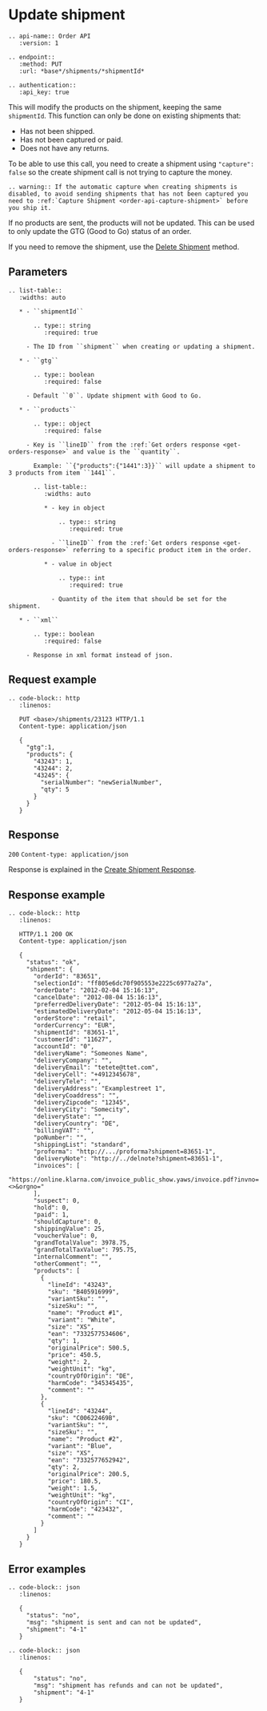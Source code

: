# Update shipment

```eval_rst
.. api-name:: Order API
   :version: 1

.. endpoint::
   :method: PUT
   :url: *base*/shipments/*shipmentId*

.. authentication::
   :api_key: true
```

This will modify the products on the shipment, keeping the same `shipmentId`. This function can only be done on existing shipments that:

* Has not been shipped.
* Has not been captured or paid.
* Does not have any returns.

To be able to use this call, you need to create a shipment using `"capture": false` so the create shipment call is not trying to capture the money.

```eval_rst
.. warning:: If the automatic capture when creating shipments is disabled, to avoid sending shipments that has not been captured you need to :ref:`Capture Shipment <order-api-capture-shipment>` before you ship it.
```

If no products are sent, the products will not be updated. This can be used to only update the GTG (Good to Go) status of an order.

If you need to remove the shipment, use the [Delete Shipment](delete-shipment) method.

## Parameters

```eval_rst
.. list-table::
   :widths: auto

   * - ``shipmentId``

       .. type:: string
          :required: true

     - The ID from ``shipment`` when creating or updating a shipment.
     
   * - ``gtg``

       .. type:: boolean
          :required: false

     - Default ``0``. Update shipment with Good to Go.

   * - ``products``

       .. type:: object
          :required: false

     - Key is ``lineID`` from the :ref:`Get orders response <get-orders-response>` and value is the ``quantity``.

       Example: ``{"products":{"1441":3}}`` will update a shipment to 3 products from item ``1441``.

       .. list-table::
          :widths: auto

          * - key in object

              .. type:: string
                 :required: true

            - ``lineID`` from the :ref:`Get orders response <get-orders-response>` referring to a specific product item in the order.

          * - value in object

              .. type:: int
                 :required: true

            - Quantity of the item that should be set for the shipment.

   * - ``xml``

       .. type:: boolean
          :required: false

     - Response in xml format instead of json.
```

## Request example

```eval_rst
.. code-block:: http
   :linenos:

   PUT <base>/shipments/23123 HTTP/1.1
   Content-type: application/json

   {
     "gtg":1,
     "products": {
       "43243": 1,
       "43244": 2,
       "43245": {
         "serialNumber": "newSerialNumber",
         "qty": 5
       }
     }
   }

```

## Response

`200` `Content-type: application/json`

Response is explained in the [Create Shipment Response](create-shipment-response).

## Response example

```eval_rst
.. code-block:: http
   :linenos:

   HTTP/1.1 200 OK
   Content-type: application/json

   {
     "status": "ok",
     "shipment": {
       "orderId": "83651",
       "selectionId": "ff805e6dc70f905553e2225c6977a27a",
       "orderDate": "2012-02-04 15:16:13",
       "cancelDate": "2012-08-04 15:16:13",
       "preferredDeliveryDate": "2012-05-04 15:16:13",
       "estimatedDeliveryDate": "2012-05-04 15:16:13",
       "orderStore": "retail",
       "orderCurrency": "EUR",
       "shipmentId": "83651-1",
       "customerId": "11627",
       "accountId": "0",
       "deliveryName": "Someones Name",
       "deliveryCompany": "",
       "deliveryEmail": "tetete@ttet.com",
       "deliveryCell": "+4912345678",
       "deliveryTele": "",
       "deliveryAddress": "Examplestreet 1",
       "deliveryCoaddress": "",
       "deliveryZipcode": "12345",
       "deliveryCity": "Somecity",
       "deliveryState": "",
       "deliveryCountry": "DE",
       "billingVAT": "",
       "poNumber": "",
       "shippingList": "standard",
       "proforma": "http://.../proforma?shipment=83651-1",
       "deliveryNote": "http://../delnote?shipment=83651-1",
       "invoices": [
         "https://online.klarna.com/invoice_public_show.yaws/invoice.pdf?invno=<>&orgno="
       ],
       "suspect": 0,
       "hold": 0,
       "paid": 1,
       "shouldCapture": 0,
       "shippingValue": 25,
       "voucherValue": 0,
       "grandTotalValue": 3978.75,
       "grandTotalTaxValue": 795.75,
       "internalComment": "",
       "otherComment": "",
       "products": [
         {
           "lineId": "43243",
           "sku": "B405916999",
           "variantSku": "",
           "sizeSku": "",
           "name": "Product #1",
           "variant": "White",
           "size": "XS",
           "ean": "7332577534606",
           "qty": 1,
           "originalPrice": 500.5,
           "price": 450.5,
           "weight": 2,
           "weightUnit": "kg",
           "countryOfOrigin": "DE",
           "harmCode": "345345435",
           "comment": ""
         },
         {
           "lineId": "43244",
           "sku": "C00622469B",
           "variantSku": "",
           "sizeSku": "",
           "name": "Product #2",
           "variant": "Blue",
           "size": "XS",
           "ean": "7332577652942",
           "qty": 2,
           "originalPrice": 200.5,
           "price": 180.5,
           "weight": 1.5,
           "weightUnit": "kg",
           "countryOfOrigin": "CI",
           "harmCode": "423432",
           "comment": ""
         }
       ]
     }
   }
```

## Error examples

```eval_rst
.. code-block:: json
   :linenos:

   {
     "status": "no",
     "msg": "shipment is sent and can not be updated",
     "shipment": "4-1"
   }
```

```eval_rst
.. code-block:: json
   :linenos:

   {
       "status": "no",
       "msg": "shipment has refunds and can not be updated",
       "shipment": "4-1"
   }
```
